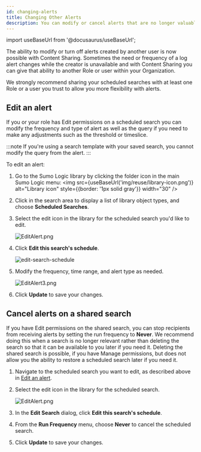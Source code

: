 ```yaml
---
id: changing-alerts
title: Changing Other Alerts
description: You can modify or cancel alerts that are no longer valuable to your organization if you have Edit permission.
---
```


import useBaseUrl from '@docusaurus/useBaseUrl';

The ability to modify or turn off alerts created by another user is now possible with Content Sharing. Sometimes the need or frequency of a log alert changes while the creator is unavailable and with Content Sharing you can give that ability to another Role or user within your Organization.

We strongly recommend sharing your scheduled searches with at least one Role or a user you trust to allow you more flexibility with alerts.

## Edit an alert

If you or your role has Edit permissions on a scheduled search you can modify the frequency and type of alert as well as the query if you need to make any adjustments such as the threshold or timeslice.

:::note
If you're using a search template with your saved search, you cannot modify the query from the alert.
:::

To edit an alert:

1. Go to the Sumo Logic library by clicking the folder icon in the main Sumo Logic menu: <img src={useBaseUrl('img/reuse/library-icon.png')} alt="Library icon" style={{border: '1px solid gray'}} width="30" />

1. Click in the search area to display a list of library object types, and choose **Scheduled Searches**. 

1. Select the edit icon in the library for the scheduled search you'd like to edit. 

    ![EditAlert.png](/img/content-sharing/EditAlert.png)

1. Click **Edit this search's schedule**.

    ![edit-search-schedule](/img/content-sharing/edit-search-schedule.png)

1. Modify the frequency, time range, and alert type as needed.

    ![EditAlert3.png](/img/content-sharing/EditAlert3.png)

1. Click **Update** to save your changes.

## Cancel alerts on a shared search

If you have Edit permissions on the shared search, you can stop recipients from receiving alerts by setting the run frequency to **Never**. We recommend doing this when a search is no longer relevant rather than deleting the search so that it can be available to you later if you need it. Deleting the shared search is possible, if you have Manage permissions, but does not allow you the ability to restore a scheduled search later if you need it.

1. Navigate to the scheduled search you want to edit, as described above in [Edit an alert](#edit-an-alert).
1. Select the edit icon in the library for the scheduled search.

    ![EditAlert.png](/img/content-sharing/EditAlert.png)

1. In the **Edit Search** dialog, click **Edit this search's schedule**.
1. From the **Run Frequency** menu, choose **Never** to cancel the scheduled search.
1. Click **Update** to save your changes.
